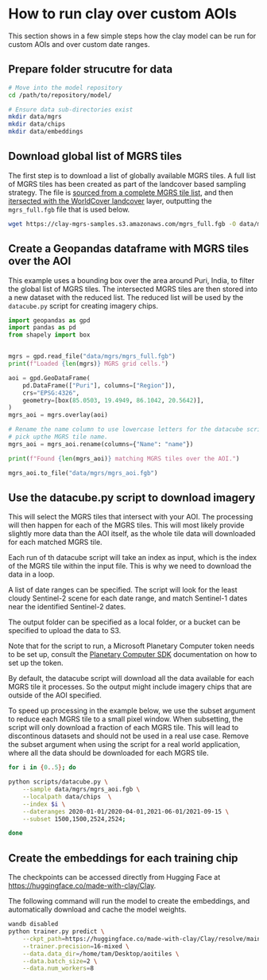 # How to run clay over custom AOIs

This section shows in a few simple steps how the clay model can be run for
custom AOIs and over custom date ranges.

## Prepare folder strucutre for data

```bash
# Move into the model repository
cd /path/to/repository/model/

# Ensure data sub-directories exist
mkdir data/mgrs
mkdir data/chips
mkdir data/embeddings
```

## Download global list of MGRS tiles

The first step is to download a list of globally available MGRS tiles. A full
list of MGRS tiles has been created as part of the landcover based sampling
strategy. The file is [sourced from a complete MGRS tile list](https://github.com/Clay-foundation/model/blob/main/scripts/landcover.sh#L7),
and then [itersected with the WorldCover landcover](https://github.com/Clay-foundation/model/blob/main/scripts/landcover.py)
layer, outputting the `mgrs_full.fgb` file that is used below.

```bash
wget https://clay-mgrs-samples.s3.amazonaws.com/mgrs_full.fgb -O data/mgrs/mgrs_full.fgb
```

## Create a Geopandas dataframe with MGRS tiles over the AOI

This example uses a bounding box over the area around Puri, India, to
filter the global list of MGRS tiles. The intersected MGRS tiles are
then stored into a new dataset with the reduced list. The reduced list
 will be used by the `datacube.py` script for creating imagery chips.

```python
import geopandas as gpd
import pandas as pd
from shapely import box


mgrs = gpd.read_file("data/mgrs/mgrs_full.fgb")
print(f"Loaded {len(mgrs)} MGRS grid cells.")

aoi = gpd.GeoDataFrame(
    pd.DataFrame(["Puri"], columns=["Region"]),
    crs="EPSG:4326",
    geometry=[box(85.0503, 19.4949, 86.1042, 20.5642)],
)
mgrs_aoi = mgrs.overlay(aoi)

# Rename the name column to use lowercase letters for the datacube script to
# pick upthe MGRS tile name.
mgrs_aoi = mgrs_aoi.rename(columns={"Name": "name"})

print(f"Found {len(mgrs_aoi)} matching MGRS tiles over the AOI.")

mgrs_aoi.to_file("data/mgrs/mgrs_aoi.fgb")
```

## Use the datacube.py script to download imagery

This will select the MGRS tiles that intersect with your AOI. The processing
will then happen for each of the MGRS tiles. This will most likely provide
slightly more data than the AOI itself, as the whole tile data will downloaded
for each matched MGRS tile.

Each run of th datacube script will take an index as input, which is the index
of the MGRS tile within the input file. This is why we need to download the
data in a loop.

A list of date ranges can be specified. The script will look for the least
cloudy Sentinel-2 scene for each date range, and match Sentinel-1 dates near
the identified Sentinel-2 dates.

The output folder can be specified as a local folder, or a bucket can be
specified to upload the data to S3.

Note that for the script to run, a Microsoft Planetary Computer token needs
to be set up, consult the [Planetary Computer SDK](https://github.com/microsoft/planetary-computer-sdk-for-python)
documentation on how to set up the token.

By default, the datacube script will download all the data available for each
MGRS tile it processes. So the output might include imagery chips that are
outside of the AOI specified.

To speed up processing in the example below, we use the subset argument to
reduce each MGRS tile to a small pixel window. When subsetting, the script
will only download a fraction of each MGRS tile. This will lead to discontinous
datasets and should not be used in a real use case. Remove the subset argument
when using the script for a real world application, where all the data should
be downloaded for each MGRS tile.

```bash
for i in {0..5}; do

python scripts/datacube.py \
    --sample data/mgrs/mgrs_aoi.fgb \
    --localpath data/chips  \
    --index $i \
    --dateranges 2020-01-01/2020-04-01,2021-06-01/2021-09-15 \
    --subset 1500,1500,2524,2524;

done
```

## Create the embeddings for each training chip

The checkpoints can be accessed directly from Hugging Face
at https://huggingface.co/made-with-clay/Clay.

The following command will run the model to create the embeddings,
and automatically download and cache the model weights.

```bash
wandb disabled
python trainer.py predict \
    --ckpt_path=https://huggingface.co/made-with-clay/Clay/resolve/main/Clay_v0.1_epoch-24_val-loss-0.46.ckpt \
    --trainer.precision=16-mixed \
    --data.data_dir=/home/tam/Desktop/aoitiles \
    --data.batch_size=2 \
    --data.num_workers=8
```
